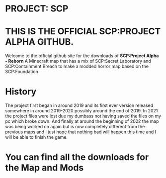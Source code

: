 # PROJECT: SCP
# THIS IS THE OFFICIAL SCP:PROJECT ALPHA GITHUB.
Welcome to the official github site for the downloads of **SCP:Project Alpha - Reborn**
A Minecraft map that has a mix of SCP:Secret Laboratory and SCP:Containment Breach to make a modded horror map based on the SCP:Foundation

# History
The project first began in around 2019 and its first ever version released somewhere in around 2019-2020 possibly around the end of 2019.
In 2021 the project files were lost due my dumbass not having saved the files on my pc which broke down.
And finally at around the beginning of 2022 the map was being worked on again but is now completely different from the previous maps and I just hope that nothing bad will happen this time and I will be able to finish the game.

# You can find all the downloads for the Map and Mods
